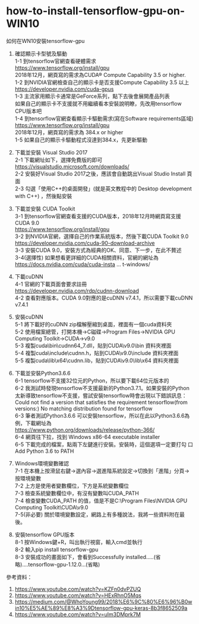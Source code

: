 # how-to-install-tensorflow-gpu-on-WIN10
如何在WN10安裝tensorflow-gpu


1. 確認顯示卡型號及驅動   
1-1  到tensorflow官網查看硬體需求   
       https://www.tensorflow.org/install/gpu   
       2018年12月，網頁寫的需求為CUDA® Compute Capability 3.5 or higher.   
1-2  到NVIDIA官網檢查自己的顯示卡是否支援Compute Capability 3.5 以上   
       https://developer.nvidia.com/cuda-gpus   
1-3  主流家用顯示卡通常是GeForce系列，點下去後會展開產品列表   
       如果自己的顯示卡不支援就不用繼續看本安裝說明瞭，先改用tensorflow CPU版本吧   
1-4  到tensorflow官網查看顯示卡驅動需求(寫在Software requirements區域)   
       https://www.tensorflow.org/install/gpu   
       2018年12月，網頁寫的需求為 384.x or higher   
1-5 如果自己的顯示卡驅動程式沒達到384.x，先更新驅動   
   
2. 下載並安裝 Visual Studio 2017   
2-1  下載網址如下，選擇免費版的即可   
       https://visualstudio.microsoft.com/downloads/   
2-2  安裝好Visual Studio 2017之後，應該會自動跳出Visual Studio Install 頁面   
2-3  勾選「使用C++的桌面開發」(就是英文教程中的 Desktop development with C++) ，然後點安裝   
   
   
3. 下載並安裝 CUDA Toolkit   
3-1  到tensorflow官網查看支援的CUDA版本，2018年12月時網頁寫支援CUDA 9.0   
       https://www.tensorflow.org/install/gpu   
3-2  到NVIDIA官網，選擇自己的作業系統版本，然後下載CUDA Toolkit 9.0   
       https://developer.nvidia.com/cuda-90-download-archive   
3-3  安裝CUDA 9.0，安裝方式為經典的OK、同意、下一步，在此不贅述   
3-4(選擇性)  如果想看更詳細的CUDA相關資料，官網的網址為   
       https://docs.nvidia.com/cuda/cuda-insta … t-windows/   

4. 下載cuDNN   
4-1  官網的下載頁面會要求註冊   
       https://developer.nvidia.com/rdp/cudnn-download   
4-2  查看對應版本。CUDA 9.0對應的是cuDNN v7.4.1，所以需要下載cuDNN v7.4.1   
   
5. 安裝cuDNN   
5-1  將下載好的cuDNN zip檔解壓縮到桌面，裡面有一個cuda資料夾   
5-2  使用檔案總管，打開本機→C磁碟→Program Files→NVIDIA GPU Computing Toolkit→CUDA→v9.0   
5-3  複製cuda\bin\cudnn64_7.dll，貼到CUDA\v9.0\bin 資料夾裡面   
5-4  複製cuda\include\cudnn.h，貼到CUDA\v9.0\include 資料夾裡面   
5-5  複製cuda\lib\x64\cudnn.lib，貼到CUDA\v9.0\lib\x64 資料夾裡面   
   
6. 下載並安裝Python3.6.6   
6-1  tensorflow不支援32位元的Python，所以要下載64位元版本的   
6-2  我測試時發現tensorflow不支援最新的Python3.7.1。如果安裝的Python太新導致tensorflow不支援，嘗試安裝tensorflow時會出現以下錯誤訊息：   
       Could not find a version that satisfies the requirement tensorflow(from versions:) No matching distribution found for tensorflow   
6-3  筆者測試Python3.6.6 可以安裝tensorflow，所以在此以Python3.6.6為例，下載網址為   
       https://www.python.org/downloads/release/python-366/   
6-4  網頁往下拉，找到 Windows x86-64 executable installer   
6-5  下載完成的檔案，點兩下左鍵進行安裝。安裝時，這個選項一定要打勾 口Add Python 3.6 to PATH   
   
7. Windows環境變數確認   
7-1  在本機上按滑鼠右鍵→選內容→選進階系統設定→切換到「進階」分頁→按環境變數   
7-2  上方是使用者變數欄位，下方是系統變數欄位   
7-3  檢查系統變數欄位中，有沒有變數叫CUDA_PATH   
7-4  檢查變數CUDA_PATH 的值，值是不是C:\Program Files\NVIDIA GPU Computing Toolkit\CUDA\v9.0   
7-5(非必要) 關於環境變數設定，網路上有多種說法，我將一些資料附在最後。   
   
8. 安裝tensorflow GPU版本   
8-1  按Windows鍵+R，叫出執行視窗，輸入cmd並執行   
8-2  輸入pip install tensorflow-gpu   
8-3  安裝成功的畫面如下，會看到Successfully installed.....(省略)....tensorflow-gpu-1.12.0...(省略)      
   
參考資料：   
1.  https://www.youtube.com/watch?v=KZFn0dvPZUQ   
2.  https://www.youtube.com/watch?v=HExRhnO5Mqs
3.  https://medium.com/@WhoYoung99/2018%E6%9C%80%E6%96%B0win10%E5%AE%89%E8%A3%9Dtensorflow-gpu-keras-8b3f8652509a
4.  https://www.youtube.com/watch?v=uIm3DMprk7M

